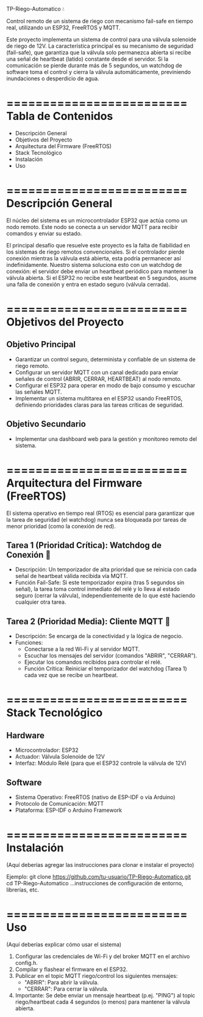 TP-Riego-Automatico 💧

Control remoto de un sistema de riego con mecanismo fail-safe en tiempo real, utilizando un ESP32, FreeRTOS y MQTT.

Este proyecto implementa un sistema de control para una válvula solenoide de riego de 12V. La característica principal es su mecanismo de seguridad (fail-safe), que garantiza que la válvula solo permanezca abierta si recibe una señal de heartbeat (latido) constante desde el servidor. Si la comunicación se pierde durante más de 5 segundos, un watchdog de software toma el control y cierra la válvula automáticamente, previniendo inundaciones o desperdicio de agua.


=========================
Tabla de Contenidos
=========================

* Descripción General
* Objetivos del Proyecto
* Arquitectura del Firmware (FreeRTOS)
* Stack Tecnológico
* Instalación
* Uso

=========================
Descripción General
=========================

El núcleo del sistema es un microcontrolador ESP32 que actúa como un nodo remoto. Este nodo se conecta a un servidor MQTT para recibir comandos y enviar su estado.

El principal desafío que resuelve este proyecto es la falta de fiabilidad en los sistemas de riego remotos convencionales. Si el controlador pierde conexión mientras la válvula está abierta, esta podría permanecer así indefinidamente. Nuestro sistema soluciona esto con un watchdog de conexión: el servidor debe enviar un heartbeat periódico para mantener la válvula abierta. Si el ESP32 no recibe este heartbeat en 5 segundos, asume una falla de conexión y entra en estado seguro (válvula cerrada).

=========================
Objetivos del Proyecto
=========================

Objetivo Principal
------------------
* Garantizar un control seguro, determinista y confiable de un sistema de riego remoto.
* Configurar un servidor MQTT con un canal dedicado para enviar señales de control (ABRIR, CERRAR, HEARTBEAT) al nodo remoto.
* Configurar el ESP32 para operar en modo de bajo consumo y escuchar las señales MQTT.
* Implementar un sistema multitarea en el ESP32 usando FreeRTOS, definiendo prioridades claras para las tareas críticas de seguridad.

Objetivo Secundario
-------------------
* Implementar una dashboard web para la gestión y monitoreo remoto del sistema.

=========================
Arquitectura del Firmware (FreeRTOS)
=========================

El sistema operativo en tiempo real (RTOS) es esencial para garantizar que la tarea de seguridad (el watchdog) nunca sea bloqueada por tareas de menor prioridad (como la conexión de red).

Tarea 1 (Prioridad Crítica): Watchdog de Conexión 🚨
---------------------------------------------------
* Descripción: Un temporizador de alta prioridad que se reinicia con cada señal de heartbeat válida recibida vía MQTT.
* Función Fail-Safe: Si este temporizador expira (tras 5 segundos sin señal), la tarea toma control inmediato del relé y lo lleva al estado seguro (cerrar la válvula), independientemente de lo que esté haciendo cualquier otra tarea.

Tarea 2 (Prioridad Media): Cliente MQTT 📡
------------------------------------------
* Descripción: Se encarga de la conectividad y la lógica de negocio.
* Funciones:
    * Conectarse a la red Wi-Fi y al servidor MQTT.
    * Escuchar los mensajes del servidor (comandos "ABRIR", "CERRAR").
    * Ejecutar los comandos recibidos para controlar el relé.
    * Función Crítica: Reiniciar el temporizador del watchdog (Tarea 1) cada vez que se recibe un heartbeat.

=========================
Stack Tecnológico
=========================

Hardware
--------
* Microcontrolador: ESP32
* Actuador: Válvula Solenoide de 12V
* Interfaz: Módulo Relé (para que el ESP32 controle la válvula de 12V)

Software
--------
* Sistema Operativo: FreeRTOS (nativo de ESP-IDF o vía Arduino)
* Protocolo de Comunicación: MQTT
* Plataforma: ESP-IDF o Arduino Framework

=========================
Instalación
=========================

(Aquí deberías agregar las instrucciones para clonar e instalar el proyecto)

Ejemplo:
git clone https://github.com/tu-usuario/TP-Riego-Automatico.git
cd TP-Riego-Automatico
...instrucciones de configuración de entorno, librerías, etc.


=========================
Uso
=========================

(Aquí deberías explicar cómo usar el sistema)

1.  Configurar las credenciales de Wi-Fi y del broker MQTT en el archivo config.h.
2.  Compilar y flashear el firmware en el ESP32.
3.  Publicar en el topic MQTT riego/control los siguientes mensajes:
    * "ABRIR": Para abrir la válvula.
    * "CERRAR": Para cerrar la válvula.
4.  Importante: Se debe enviar un mensaje heartbeat (p.ej. "PING") al topic riego/heartbeat cada 4 segundos (o menos) para mantener la válvula abierta.
